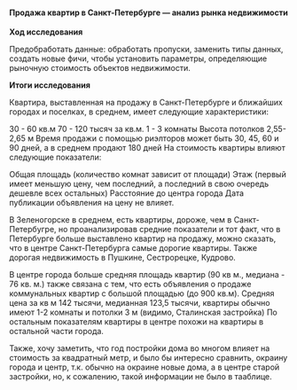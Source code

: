 #### Продажа квартир в Санкт-Петербурге — анализ рынка недвижимости
**Ход исследования**

Предобработать данные: обработать пропуски, заменить типы данных, создать новые фичи, чтобы установить параметры, определяющие рыночную стоимость объектов недвижимости.
 
**Итоги исследования**

Квартира, выставленная на продажу в Санкт-Петербурге и ближайших городах и поселках, в среднем, имеет следующие характеристики:

30 - 60 кв.м
70 - 120 тысяч за кв.м.
1 - 3 комнаты
Высота потолков 2,55-2,65 м
Время продажи с помощью риэлторов может быть 30, 45, 60 и 90 дней, а в среднем продают 180 дней
На стоимость квартиры влияют следующие показатели:

Общая площадь (количество комнат зависит от площади)
Этаж (первый имеет меньшую цену, чем последний, а последний в свою очередь дешевле всех остальных)
Расстояние до центра города
Дата публикации объявления на цену не влияет.

В Зеленогорске в среднем, есть квартиры, дороже, чем в Санкт-Петербугре, но проанализировав средние показатели и тот факт, что в Петербурге больше выставлено квартир на продажу, можно сказать, что в центре Санкт-Петербурга самые дорогие квартиры. Также дорогая недвижимость в Пушкине, Сестрорецке, Кудрово.

В центре города больше средняя площадь квартир (90 кв м., медиана - 76 кв. м.) также связана с тем, что есть объявления о продаже коммунальных квартир с большой площадью (до 900 кв.м). Средняя цена за кв м 142 тысячи, медианная 123,5 тысячи, квартиры обычно имеют 1-2 комнаты и потолки 3 м (видимо, Сталинская застройка) По остальным показателям квартиры в центре похожи на квартиры в остальной части города.

Также, хочу заметить, что год постройки дома во многом влияет на стоимость за квадратный метр, и было бы интересно сравнить, окраину города и центр, т.к. обычно на окраине новые дома, а в центре старой застройки, но, к сожалению, такой информации не было в тааблице.
